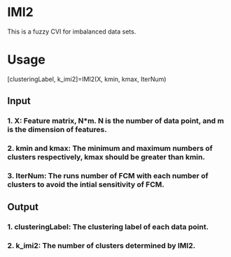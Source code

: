 # IMI2
This is a fuzzy CVI for imbalanced data sets.  

# Usage
[clusteringLabel, k_imi2]=IMI2(X, kmin, kmax, IterNum)  
## Input
### 1. X: Feature matrix, N*m. N is the number of data point, and m is the dimension of features.  
### 2. kmin and kmax: The minimum and maximum numbers of clusters respectively, kmax should be greater than kmin.  
### 3. IterNum: The runs number of FCM with each number of clusters to avoid the intial sensitivity of FCM.  
## Output
### 1. clusteringLabel: The clustering label of each data point.  
### 2. k_imi2: The number of clusters determined by IMI2.  
